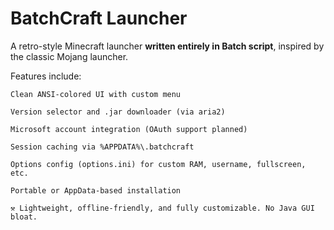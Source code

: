 # BatchCraft Launcher

A retro-style Minecraft launcher **written entirely in Batch script**, inspired by the classic Mojang launcher.

Features include:

    Clean ANSI-colored UI with custom menu

    Version selector and .jar downloader (via aria2)

    Microsoft account integration (OAuth support planned)

    Session caching via %APPDATA%\.batchcraft

    Options config (options.ini) for custom RAM, username, fullscreen, etc.

    Portable or AppData-based installation

    ⚒️ Lightweight, offline-friendly, and fully customizable. No Java GUI bloat.
